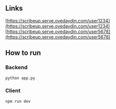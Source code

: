 ## Links
[https://scribeup.serve.ovedaydin.com/user1234](https://scribeup.serve.ovedaydin.com/user1234)
[https://scribeup.serve.ovedaydin.com/user5678](https://scribeup.serve.ovedaydin.com/user5678)

## How to run

### Backend
```
python app.py
```
### Client
```
npm run dev
```
